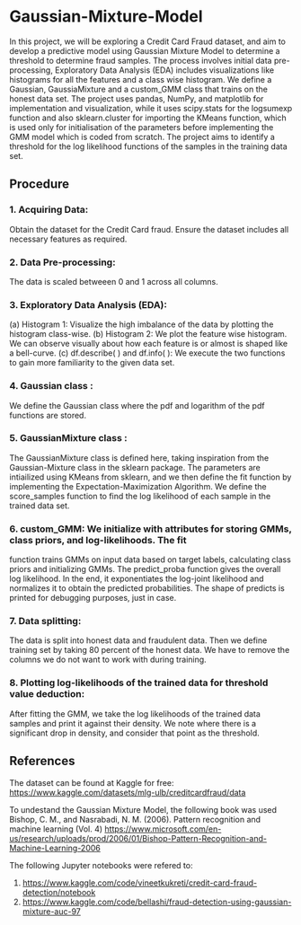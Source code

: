# Gaussian-Mixture-Model
In this project, we will be exploring a Credit Card Fraud dataset, and aim to develop a predictive model using Gaussian Mixture Model to determine a threshold to determine fraud samples. The process involves initial data pre-processing, Exploratory Data Analysis (EDA) includes visualizations like histograms for all the features and a class wise histogram. We define a Gaussian, GaussiaMixture and a custom_GMM class that trains on the honest data set. The project uses pandas, NumPy, and matplotlib for implementation and visualization, while it uses scipy.stats for the logsumexp function and also sklearn.cluster for importing the KMeans function, which is used only for initialisation of the parameters before implementing the GMM model which is coded from scratch. The project aims to identify a threshold for the log likelihood functions of the samples in the training data set.

## Procedure

### 1. Acquiring Data:
Obtain the dataset for the Credit Card fraud. Ensure the dataset includes all necessary features as required.
### 2. Data Pre-processing:
The data is scaled betweeen 0 and 1 across all columns.
### 3. Exploratory Data Analysis (EDA):
(a) Histogram 1: Visualize the high imbalance of the data by plotting the histogram class-wise.
(b) Histogram 2: We plot the feature wise histogram. We can observe visually about how each feature is or
almost is shaped like a bell-curve.
(c) df.describe( ) and df.info( ): We execute the two functions to gain more familiarity to the given data set.
### 4. Gaussian class : 
We define the Gaussian class where the pdf and logarithm of the pdf functions are stored.
### 5. GaussianMixture class : 
The GaussianMixture class is defined here, taking inspiration from the Gaussian-Mixture class in the sklearn package. The parameters are intiailized using KMeans from sklearn, and we then define the fit function by implementing the Expectation-Maximization Algorithm. We define the score_samples function to find the log likelihood of each sample in the trained data set.
### 6. custom_GMM: We initialize with attributes for storing GMMs, class priors, and log-likelihoods. The fit
function trains GMMs on input data based on target labels, calculating class priors and initializing GMMs. The predict_proba function gives the overall log likelihood. In the end, it exponentiates the log-joint likelihood and normalizes it to obtain the predicted probabilities. The shape of predicts is printed for debugging purposes, just in case.
### 7. Data splitting: 
The data is split into honest data and fraudulent data. Then we define training set by taking 80 percent of the honest data. We have to remove the columns we do not want to work with during training.
### 8. Plotting log-likelihoods of the trained data for threshold value deduction: 
After fitting the GMM, we take the log likelihoods of the trained data samples and print it against their density. We note where there is a significant drop in density, and consider that point as the threshold.

## References

The dataset can be found at Kaggle for free:
https://www.kaggle.com/datasets/mlg-ulb/creditcardfraud/data

To undestand the Gaussian Mixture Model, the following book was used
Bishop, C. M., and Nasrabadi, N. M. (2006). Pattern recognition and machine learning (Vol. 4) https://www.microsoft.com/en-us/research/uploads/prod/2006/01/Bishop-Pattern-Recognition-and-Machine-Learning-2006

The following Jupyter notebooks were refered to:
1. https://www.kaggle.com/code/vineetkukreti/credit-card-fraud-detection/notebook
2. https://www.kaggle.com/code/bellashi/fraud-detection-using-gaussian-mixture-auc-97
